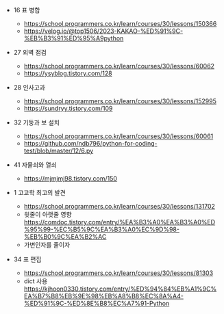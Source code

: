 - 16	표 병합	
  - https://school.programmers.co.kr/learn/courses/30/lessons/150366
  - https://velog.io/@top1506/2023-KAKAO-%ED%91%9C-%EB%B3%91%ED%95%A9python

- 27	외벽 점검	
  - https://school.programmers.co.kr/learn/courses/30/lessons/60062
  - https://ysyblog.tistory.com/128

- 28	인사고과	
  - https://school.programmers.co.kr/learn/courses/30/lessons/152995
  - https://sundryy.tistory.com/109

- 32	기둥과 보 설치	
  - https://school.programmers.co.kr/learn/courses/30/lessons/60061
  - https://github.com/ndb796/python-for-coding-test/blob/master/12/6.py

- 41	자물쇠와 열쇠
  - https://mjmjmj98.tistory.com/150

- 1	고고학 최고의 발견	
  - https://school.programmers.co.kr/learn/courses/30/lessons/131702
  - 윗줄이 아랫줄 영향	https://comdoc.tistory.com/entry/%EA%B3%A0%EA%B3%A0%ED%95%99-%EC%B5%9C%EA%B3%A0%EC%9D%98-%EB%B0%9C%EA%B2%AC
  - 가변인자를 줄이자


- 34	표 편집	
  - https://school.programmers.co.kr/learn/courses/30/lessons/81303
  - dict 사용	https://kjhoon0330.tistory.com/entry/%ED%94%84%EB%A1%9C%EA%B7%B8%EB%9E%98%EB%A8%B8%EC%8A%A4-%ED%91%9C-%ED%8E%B8%EC%A7%91-Python	
